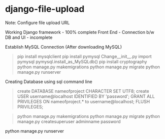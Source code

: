 # django-file-upload
Note: Configure file upload URL

Working Django framework - 100% complete
Front End  - Connection b/w DB and UI - incomplete

Establish MySQL Connection (After downloading MySQL)

>pip install mysqlclient
>pip install pymysql 
    Change__init__.py
        import pymysql
        pymysql.install_as_MySQLdb()
>pip install cryptography
>python manage.py makemigrations
>python manage.py migrate
>python manage.py runserver

Creating Database using sql command line
   > create DATABASE nameofproject CHARACTER SET UTF8;
    create USER username@localhost IDENTIFIED BY 'password';
    GRANT ALL PRIVILEGES ON nameofproject.* to username@localhost;
    FLUSH PRIVILEGES;


>python manage.py makemigrations
python manage.py migrate
python manage.py createsuperuser
    adminname
    password

python manage.py runserver
